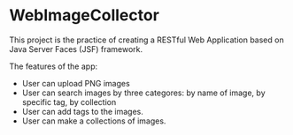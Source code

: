 # WebImageCollector

This project is the practice of creating a RESTful Web Application based on Java Server Faces (JSF) framework. 

The features of the app:
- User can upload PNG images
- User can search images by three categores: by name of image, by specific tag, by collection
- User can add tags to the images.
- User can make a collections of images.
